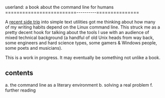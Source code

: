 userland: a book about the command line for humans
=========================----------===============

A [recent side trip](//p1k3.com/2013/8/4) into simple text utilities got me thinking
about how many of my writing habits depend on the Linux command line.  This
struck me as a pretty decent hook for talking about the tools I use with an
audience of mixed technical background (a handful of old Unix heads from way
back, some engineers and hard science types, some gamers & Windows people, some
poets and musicians).

This is a work in progress.  It may eventually be something not unlike a book.

contents
--------

a. the command line as a literary environment
b. solving a real problem
f. further reading
